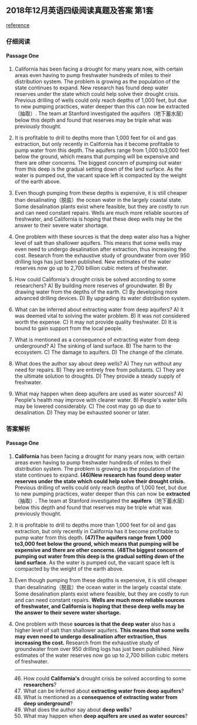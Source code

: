 ## 2018年12月英语四级阅读真题及答案 第1套

[reference](http://www.kekenet.com/cet4/201906/587412.shtml)

### 仔细阅读

####  Passage One

1. California has been facing a drought for many years now, with certain areas even having to pump freshwater hundreds of miles to their distribution system. The problem is growing as the population of the state continues to expand. New research has found deep water reserves under the state which could help solve their drought crisis. Previous drilling of wells could only reach depths of 1,000 feet, but due to new pumping practices, water deeper than this can now be extracted （抽取）. The team at Stanford investigated the aquifers（地下蓄水层）below this depth and found that reserves may be triple what was previously thought.

2. It is profitable to drill to depths more than 1,000 feet for oil and gas extraction, but only recently in California has it become profitable to pump water from this depth. The aquifers range from 1,000 to3,000 feet below the ground, which means that pumping will be expensive and there are other concerns. The biggest concern of pumping out water from this deep is the gradual setting down of the land surface. As the water is pumped out, the vacant space left is compacted by the weight of the earth above.

3. Even though pumping from these depths is expensive, it is still cheaper than desalinating（脱盐）the ocean water in the largely coastal state. Some desalination plants exist where feasible, but they are costly to run and can need constant repairs. Wells are much more reliable sources of freshwater, and California is hoping that these deep wells may be the answer to their severe water shortage.

4. One problem with these sources is that the deep water also has a higher level of salt than shallower aquifers. This means that some wells may even need to undergo desalination after extraction, thus increasing the cost. Research from the exhaustive study of groundwater from over 950 drilling logs has just been published. New estimates of the water reserves now go up to 2,700 billion cubic meters of freshwater.

46. How could California's drought crisis be solved according to some researchers?
A) By building more reserves of groundwater.
B) By drawing water from the depths of the earth.
C) By developing more advanced drilling devices.
D) By upgrading its water distribution system.
47. What can be inferred about extracting water from deep aquifers?
A) It was deemed vital to solving the water problem.
B) It was not considered worth the expense.
C) It may not provide quality freshwater.
D) It is bound to gain support from the local people.
48. What is mentioned as a consequence of extracting water from deep underground?
A) The sinking of land surface.
B) The harm to the ecosystem.
C) The damage to aquifers.
D) The change of the climate.
49. What does the author say about deep wells?
A) They run without any need for repairs.
B) They are entirely free from pollutants.
C) They are the ultimate solution to droughts.
D) They provide a steady supply of freshwater.
50. What may happen when deep aquifers are used as water sources?
A) People's health may improve with cleaner water.
B) People's water bills may be lowered considerably.
C) The cost may go up due to desalination.
D) They may be exhausted sooner or later.

### 答案解析

####  Passage One

1. **California** has been facing a drought for many years now, with certain areas even having to pump freshwater hundreds of miles to their distribution system. The problem is growing as the population of the state continues to expand. **(46)New research has found deep water reserves under the state which could help solve their drought crisis.** Previous drilling of wells could only reach depths of 1,000 feet, but due to new pumping practices, water deeper than this can now be **extracted** （抽取）. The team at Stanford investigated the **aquifers**（地下蓄水层）below this depth and found that reserves may be triple what was previously thought.

2. It is profitable to drill to depths more than 1,000 feet for oil and gas extraction, but only recently in California has it become profitable to pump water from this depth. **(47)The aquifers range from 1,000 to3,000 feet below the ground, which means that pumping will be expensive and there are other concerns. (48The biggest concern of pumping out water from this deep is the gradual setting down of the land surface**. As the water is pumped out, the vacant space left is compacted by the weight of the earth above.

3. Even though pumping from these depths is expensive, it is still cheaper than desalinating（脱盐）the ocean water in the largely coastal state. Some desalination plants exist where feasible, but they are costly to run and can need constant repairs. **Wells are much more reliable sources of freshwater, and California is hoping that these deep wells may be the answer to their severe water shortage.**

4. One problem with these **sources is that the deep water** also has a higher level of salt than shallower aquifers. **This means that some wells may even need to undergo desalination after extraction, thus increasing the cost.** Research from the exhaustive study of groundwater from over 950 drilling logs has just been published. New estimates of the water reserves now go up to 2,700 billion cubic meters of freshwater.

   ----

   46. How could **California's** drought crisis be solved according to some **researchers**?
   47. What can be inferred about **extracting water from deep aquifers**?
   48. What is mentioned as a **consequence of extracting water from deep underground**?
   49. What does the author say about **deep wells**?
   50. What may happen when **deep aquifers are used as water sources**?